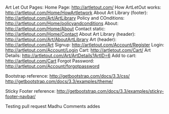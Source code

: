 Art Let Out Pages:
Home Page: http://artletout.com/
How ArtLetOut works: http://artletout.com/Home/HowArtletwork
About Art Library (footer): http://artletout.com/Art/ArtLibrary
Policy and COnditions: http://artletout.com/Home/policyandconditions
About: http://artletout.com/Home/About
Contact static: http://artletout.com/Home/Contact
About Art Library (header): http://artletout.com/Art/AboutArtLibrary
Art (header): http://artletout.com/Art
Signup: http://artletout.com/Account/Register
Login: http://artletout.com/Account/Login
Cart: http://artletout.com/Cart/
Art Details: http://artletout.com/Art/ArtDetails?ArtID=6
Add to cart: http://artletout.com/Cart
Forgot Password: http://artletout.com/Account/forgotpassword

Bootstrap reference:
http://getbootstrap.com/docs/3.3/css/
http://getbootstrap.com/docs/3.3/examples/theme/

Sticky Footer reference:
http://getbootstrap.com/docs/3.3/examples/sticky-footer-navbar/

Testing pull request
Madhu Comments addes
